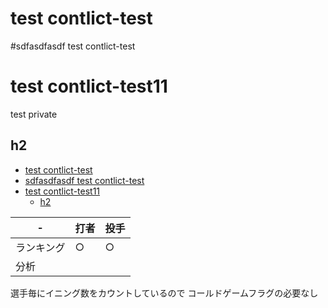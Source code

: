 # test contlict-test
#sdfasdfasdf test contlict-test
# test contlict-test11
test private


## h2

<!-- TOC -->

- [test contlict-test](#test-contlict-test)
- [sdfasdfasdf test contlict-test](#sdfasdfasdf-test-contlict-test)
- [test contlict-test11](#test-contlict-test11)
    - [h2](#h2)

<!-- /TOC -->


| -     | 打者  | 投手  |
|-------|-----|-----|
| ランキング | ○   | ○   |
| 分析    |     |     |

選手毎にイニング数をカウントしているので
コールドゲームフラグの必要なし
